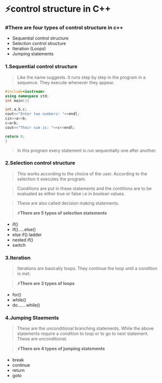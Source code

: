 # ⚡control structure in C++
###  #There are four types of control structure in c++
- Sequential control structure
- Selection control structure
- Iteration (Loops)
- Jumping statements

### 1.Sequential control structure
> Like the name suggests. It runs step by step in the program in a sequence. They execute whenever they appear.

```c++
#include<iostream>
using namespace std;
int main(){

int,a,b,c;
cout<<"Enter two numbers: "<<endl;
cin>>a>>b;
c=a+b;
cout<<"Their sum is: "<<c<<endl;

return 0;
}
```
> In this program every statement is run sequentially one after another.

### 2.Selection control structure
> This works according to the choice of the user. According to the selection it executes the program.

> Conditions are put in these statements and the contitions are to be evaluated as either true or false i.e in boolean values.

> These are also called decision making statements.

> **⚡There are 5 types of selection statements**
- if()
- if().....else()
- else if() ladder
- nested if()
- switch

### 3.Iteration
> Iterations are basically loops. They continue the loop until a condition is met.

> **⚡There are 3 types of loops**
- for()
- while()
- do.......while()

### 4.Jumping Staements
> These are the unconditional branching statements. While the above statements require a condition to loop or to go to next statement. These are unconditional.

> **⚡There are 4 types of jumping statements**
- break
- continue
- return
- goto


